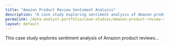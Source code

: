 ```yaml
---
title: "Amazon Product Review Sentiment Analysis"
description: "A case study exploring sentiment analysis of Amazon product reviews."
permalink: /data-analyst-portfolio/case-studies/amazon-product-review-sentiment-analysis/
layout: default
---
```

This case study explores sentiment analysis of Amazon product reviews...

